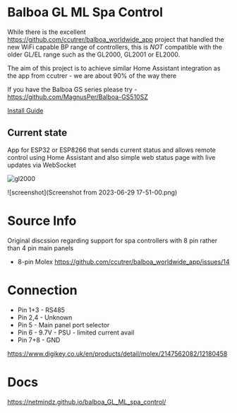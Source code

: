 # Balboa GL ML Spa Control

While there is the excellent https://github.com/ccutrer/balboa_worldwide_app project that handled the new WiFi capable BP range of controllers, this is *NOT* compatible with the older GL/EL range such as the GL2000, GL2001 or EL2000.

The aim of this project is to achieve similar Home Assistant integration as the app from ccutrer - we are about 90% of the way there

If you have the Balboa GS series please try - https://github.com/MagnusPer/Balboa-GS510SZ

[Install Guide](https://github.com/netmindz/balboa_GL_ML_spa_control/wiki/Install-Guide)

## Current state
App for ESP32 or ESP8266 that sends current status and allows remote control using Home Assistant and also simple web status page with live updates via WebSocket

![gl2000](GL2000_pcb_2.jpg)

![screenshot](Screenshot from 2023-06-29 17-51-00.png)

# Source Info
Original discssion regarding support for spa controllers with 8 pin rather than 4 pin main panels
* 8-pin Molex https://github.com/ccutrer/balboa_worldwide_app/issues/14


# Connection
* Pin 1+3 - RS485
* Pin 2,4 - Unknown
* Pin 5 - Main panel port selector
* Pin 6   - 9.7V - PSU - limited current avail
* Pin 7+8 - GND

https://www.digikey.co.uk/en/products/detail/molex/2147562082/12180458

# Docs
https://netmindz.github.io/balboa_GL_ML_spa_control/
